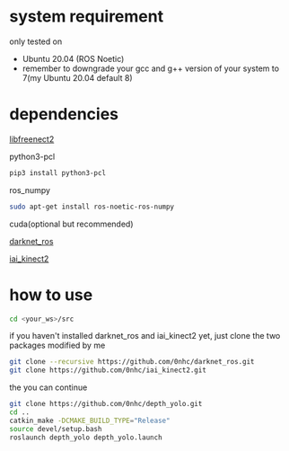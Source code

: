 # system requirement
only tested on
* Ubuntu 20.04 (ROS Noetic)
* remember to downgrade your gcc and g++ version of your system to 7(my Ubuntu 20.04 default 8)

# dependencies
[libfreenect2](https://github.com/OpenKinect/libfreenect2)

python3-pcl
```sh
pip3 install python3-pcl
```
ros_numpy
```sh
sudo apt-get install ros-noetic-ros-numpy
```
cuda(optional but recommended)

[darknet_ros](https://github.com/0nhc/darknet_ros.git)

[iai_kinect2](https://github.com/0nhc/iai_kinect2.git)

# how to use

```sh
cd <your_ws>/src
```

if you haven't installed darknet_ros and iai_kinect2 yet, just clone the two packages modified by me
```sh
git clone --recursive https://github.com/0nhc/darknet_ros.git
git clone https://github.com/0nhc/iai_kinect2.git
```

the you can continue

```sh
git clone https://github.com/0nhc/depth_yolo.git
cd ..
catkin_make -DCMAKE_BUILD_TYPE="Release"
source devel/setup.bash
roslaunch depth_yolo depth_yolo.launch
```
